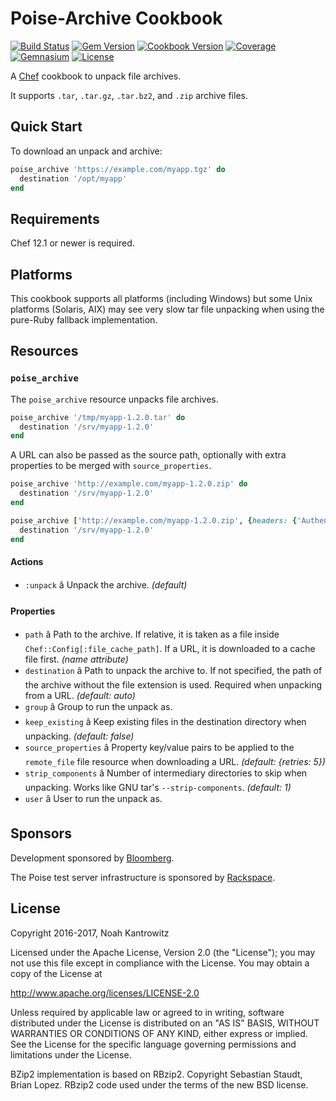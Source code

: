 # Poise-Archive Cookbook

[![Build Status](https://img.shields.io/travis/poise/poise-archive.svg)](https://travis-ci.org/poise/poise-archive)
[![Gem Version](https://img.shields.io/gem/v/poise-archive.svg)](https://rubygems.org/gems/poise-archive)
[![Cookbook Version](https://img.shields.io/cookbook/v/poise-archive.svg)](https://supermarket.chef.io/cookbooks/poise-archive)
[![Coverage](https://img.shields.io/codecov/c/github/poise/poise-archive.svg)](https://codecov.io/github/poise/poise-archive)
[![Gemnasium](https://img.shields.io/gemnasium/poise/poise-archive.svg)](https://gemnasium.com/poise/poise-archive)
[![License](https://img.shields.io/badge/license-Apache_2-blue.svg)](https://www.apache.org/licenses/LICENSE-2.0)

A [Chef](https://www.chef.io/) cookbook to unpack file archives.

It supports `.tar`, `.tar.gz`, `.tar.bz2`, and `.zip` archive files.

## Quick Start

To download an unpack and archive:

```ruby
poise_archive 'https://example.com/myapp.tgz' do
  destination '/opt/myapp'
end
```

## Requirements

Chef 12.1 or newer is required.

## Platforms

This cookbook supports all platforms (including Windows) but some Unix platforms
(Solaris, AIX) may see very slow tar file unpacking when using the pure-Ruby fallback
implementation.

## Resources

### `poise_archive`

The `poise_archive` resource unpacks file archives.

```ruby
poise_archive '/tmp/myapp-1.2.0.tar' do
  destination '/srv/myapp-1.2.0'
end
```

A URL can also be passed as the source path, optionally with extra properties to
be merged with `source_properties`.

```ruby
poise_archive 'http://example.com/myapp-1.2.0.zip' do
  destination '/srv/myapp-1.2.0'
end

poise_archive ['http://example.com/myapp-1.2.0.zip', {headers: {'Authentication' => '...'}}] do
  destination '/srv/myapp-1.2.0'
end
```

#### Actions

* `:unpack` â Unpack the archive. *(default)*

#### Properties

* `path` â Path to the archive. If relative, it is taken as a file inside
  `Chef::Config[:file_cache_path]`. If a URL, it is downloaded to a cache file
  first. *(name attribute)*
* `destination` â Path to unpack the archive to. If not specified, the path of
  the archive without the file extension is used. Required when unpacking from
  a URL. *(default: auto)*
* `group` â Group to run the unpack as.
* `keep_existing` â Keep existing files in the destination directory when
  unpacking. *(default: false)*
* `source_properties` â Property key/value pairs to be applied to the
  `remote_file` file resource when downloading a URL. *(default: {retries: 5})*
* `strip_components` â Number of intermediary directories to skip when
  unpacking. Works like GNU tar's `--strip-components`. *(default: 1)*
* `user` â User to run the unpack as.

## Sponsors

Development sponsored by [Bloomberg](http://www.bloomberg.com/company/technology/).

The Poise test server infrastructure is sponsored by [Rackspace](https://rackspace.com/).

## License

Copyright 2016-2017, Noah Kantrowitz

Licensed under the Apache License, Version 2.0 (the "License");
you may not use this file except in compliance with the License.
You may obtain a copy of the License at

http://www.apache.org/licenses/LICENSE-2.0

Unless required by applicable law or agreed to in writing, software
distributed under the License is distributed on an "AS IS" BASIS,
WITHOUT WARRANTIES OR CONDITIONS OF ANY KIND, either express or implied.
See the License for the specific language governing permissions and
limitations under the License.

BZip2 implementation is based on RBzip2. Copyright Sebastian Staudt, Brian Lopez.
RBzip2 code used under the terms of the new BSD license.
